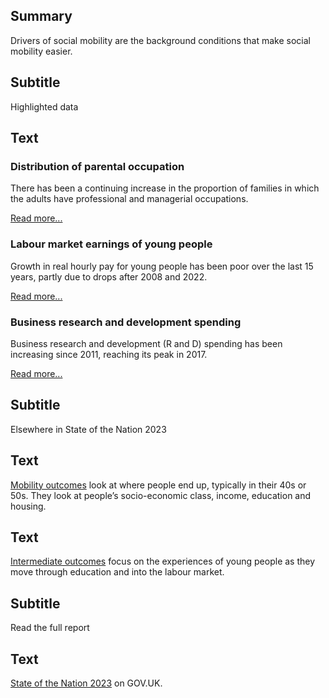 ## Summary
Drivers of social mobility are the background conditions that make social mobility easier.

## Subtitle
Highlighted data

## Text
<div class="grid grid3 grid-domain">
    <div class="govuk-body">
        <h3 class="govuk-heading-s">Distribution of parental occupation</h3>
        <div class="chart-container" aria-hidden="true">
            <div id="chart1"></div>
        </div>
        <script>
            new Chart(
                'chart1',
                `${location.protocol}//${location.host}/static/data/indicators/DR14_overview_no_average-20230417.csv`,
                { "height": 200, "type": "bary", "xkey": "Time_period", "ykey": "Value", "zkey": "Category", "sort": "Time_period", "scale": "%", "xgrid": false, "ygrid": true, "xticks": -2, "yticks": 2, "legend": false, "colourScheme": ["#1a9e1c", "#00703c", "#eb652e", "#0096ff", "#0f265c", "#808080"], "margin": [0, 0, 0, 0], "maxLabelLength": 50 }
            )
        </script>
        <p class="govuk-body">There has been a continuing increase in the proportion of families in which the adults have professional and managerial occupations.</p>
        <a href="/drivers_of_social_mobility/conditions_of_childhood/distribution_of_parental_occupation" class="govuk-link">Read more...</a>
    </div>
    <div class="govuk-body">
        <h3 class="govuk-heading-s">Labour market earnings of young people</h3>
        <div class="chart-container" aria-hidden="true">
            <div id="chart2"></div>
        </div>
        <script>
            new Chart(
                'chart2',
                `${location.protocol}//${location.host}/static/data/indicators/DR34_overview-20230414.csv`,
                { "height": 200, "type": "liney", "xkey": "Time_period", "ykey": "Value", "sort": "Time_period", "scale": "££", "xgrid": false, "ygrid": true, "xticks": -2, "yticks": 5, "legend": false, "showDots": false, "colourScheme": ["#5694ca"], "range": [8, 15], "margin": [0, 0, 0, 0], "maxLabelLength": 45 }
            )
        </script>
        <p class="govuk-body">Growth in real hourly pay for young people has been poor over the last 15 years, partly due to drops after 2008 and 2022.</p>
        <a href="/drivers_of_social_mobility/work_opportunities_for_young_people/earnings_of_22_to_29_year_olds" class="govuk-link">Read more...</a>
    </div>
    <div class="govuk-body">
        <h3 class="govuk-heading-s">Business research and development spending</h3>
        <div class="chart-container" aria-hidden="true">
            <div id="chart3"></div>
        </div>
        <script>
            new Chart(
                'chart3',
                `${location.protocol}//${location.host}/static/data/indicators/DR52_overview-20230417.csv`,
                { "height": 200, "type": "liney", "xkey": "Time_period", "ykey": "Value", "sort": "Time_period", "xgrid": false, "ygrid": true, "xticks": -2, "yticks": 2, "legend": false, "showDots": false, "colourScheme": ["#5694ca"], "range": [0, 2], "margin": [0, 0, 0, 0], "maxLabelLength": 35 }
            )
        </script>
        <p class="govuk-body">Business research and development (R and D) spending has been increasing since 2011, reaching its peak in 2017.</p>
        <a href="/drivers_of_social_mobility/research_and_development_environment/business_spending_on_research_and_development" class="govuk-link">Read more...</a>
    </div>
</div>

## Subtitle
Elsewhere in State of the Nation 2023

## Text
<a href="/mobility_outcomes" class="govuk-link">Mobility outcomes</a> look at where people end up, typically in their 40s or 50s. They look at people’s socio-economic class, income, education and housing.

## Text
<a href="/intermediate_outcomes" class="govuk-link">Intermediate outcomes</a> focus on the experiences of young people as they move through education and into the labour market.

## Subtitle
Read the full report

## Text
<a href="#" class="govuk-link">State of the Nation 2023</a> on GOV.UK.

